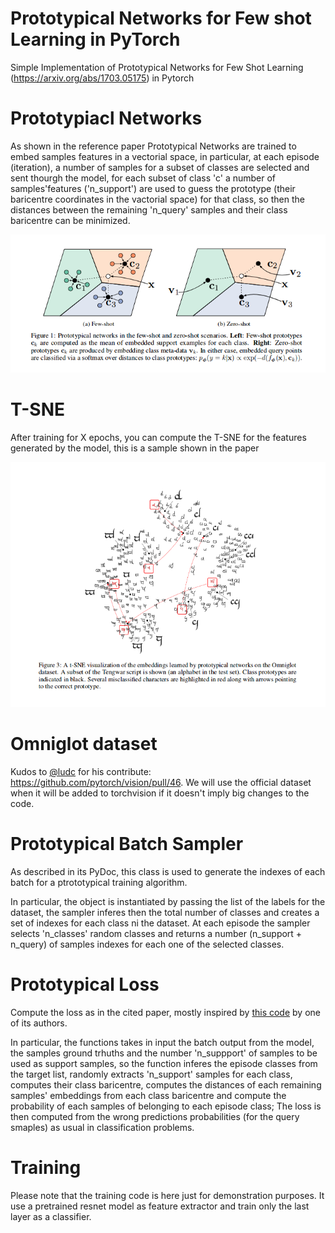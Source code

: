 # Prototypical Networks for Few shot Learning in PyTorch
Simple Implementation of Prototypical Networks for Few Shot Learning (https://arxiv.org/abs/1703.05175) in Pytorch

# Prototypiacl Networks

As shown in the reference paper Prototypical Networks are trained to embed samples features in a vectorial space, in particular, at each episode (iteration), a number of samples for a subset of classes are selected and sent thourgh the model, for each subset of class 'c' a number of samples'features ('n_support') are used to guess the prototype (their baricentre coordinates in the vactorial space) for that class, so then the distances between the remaining 'n_query' samples and their class baricentre can be minimized.

![Prototypical Networks](doc/imgs/proto-1.png)

# T-SNE 

After training for X epochs, you can compute the T-SNE for the features generated by the model, this is a sample shown in the paper

![Reference Paper T-SNE](doc/imgs/proto-2.png)

# Omniglot dataset

Kudos to [@ludc](https://github.com/ludc) for his contribute: https://github.com/pytorch/vision/pull/46.
We will use the official dataset when it will be added to torchvision if it doesn't imply big changes to the code.

# Prototypical Batch Sampler

As described in its PyDoc, this class is used to generate the indexes of each batch for a ptrototypical training algorithm.

In particular, the object is instantiated by passing the list of the labels for the dataset, the sampler inferes then the total number of classes and creates a set of indexes for each class ni the dataset. At each episode the sampler selects 'n_classes' random classes and returns a number (n_support + n_query) of samples indexes for each one of the selected classes.

# Prototypical Loss

Compute the loss as in the cited paper, mostly inspired by [this code](https://github.com/jakesnell/prototypical-networks/blob/master/protonets/models/few_shot.py) by one of its authors.

In particular, the functions takes in input the batch output from the model, the samples ground trhuths and the number 'n_suppport' of samples to be used as support samples, so the function inferes the episode classes from the target list, randomly extracts 'n_support' samples for each class, computes their class baricentre, computes the distances of each remaining samples' embeddings from each class baricentre and compute the probability of each samples of belonging to each episode class; The loss is then computed from the wrong predictions probabilities (for the query smaples) as usual in classification problems.

# Training

Please note that the training code is here just for demonstration purposes. It use a pretrained resnet model as feature extractor and train only the last layer as a classifier.
